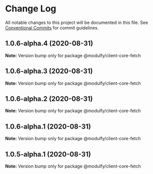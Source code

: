 # Change Log

All notable changes to this project will be documented in this file.
See [Conventional Commits](https://conventionalcommits.org) for commit guidelines.

## 1.0.6-alpha.4 (2020-08-31)

**Note:** Version bump only for package @modulfy/client-core-fetch





## 1.0.6-alpha.3 (2020-08-31)

**Note:** Version bump only for package @modulfy/client-core-fetch





## 1.0.6-alpha.2 (2020-08-31)

**Note:** Version bump only for package @modulfy/client-core-fetch





## 1.0.6-alpha.1 (2020-08-31)

**Note:** Version bump only for package @modulfy/client-core-fetch





## 1.0.5-alpha.1 (2020-08-31)

**Note:** Version bump only for package @modulfy/client-core-fetch
